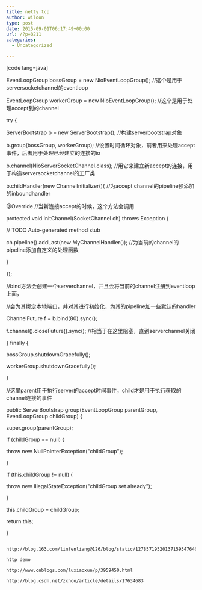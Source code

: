 ```yaml
---
title: netty tcp
author: wiloon
type: post
date: 2015-09-01T06:17:49+00:00
url: /?p=8211
categories:
  - Uncategorized

---
```

[code lang=java]
  
EventLoopGroup bossGroup = new NioEventLoopGroup(); //这个是用于serversocketchannel的eventloop
          
EventLoopGroup workerGroup = new NioEventLoopGroup(); //这个是用于处理accept到的channel
          
try {
              
ServerBootstrap b = new ServerBootstrap(); //构建serverbootstrap对象
              
b.group(bossGroup, workerGroup); //设置时间循环对象，前者用来处理accept事件，后者用于处理已经建立的连接的io
              
b.channel(NioServerSocketChannel.class); //用它来建立新accept的连接，用于构造serversocketchannel的工厂类
              
b.childHandler(new ChannelInitializer<SocketChannel>(){ //为accept channel的pipeline预添加的inboundhandler
                  
@Override //当新连接accept的时候，这个方法会调用
                  
protected void initChannel(SocketChannel ch) throws Exception {
                      
// TODO Auto-generated method stub
                      
ch.pipeline().addLast(new MyChannelHandler()); //为当前的channel的pipeline添加自定义的处理函数
                  
} 

});
              
//bind方法会创建一个serverchannel，并且会将当前的channel注册到eventloop上面，
              
//会为其绑定本地端口，并对其进行初始化，为其的pipeline加一些默认的handler
              
ChannelFuture f = b.bind(80).sync();
              
f.channel().closeFuture().sync(); //相当于在这里阻塞，直到serverchannel关闭
          
} finally {
              
bossGroup.shutdownGracefully();
              
workerGroup.shutdownGracefully();
          
} 

//这里parent用于执行server的accept时间事件，child才是用于执行获取的channel连接的事件
  
public ServerBootstrap group(EventLoopGroup parentGroup, EventLoopGroup childGroup) {
      
super.group(parentGroup);
      
if (childGroup == null) {
          
throw new NullPointerException("childGroup");
      
}
      
if (this.childGroup != null) {
          
throw new IllegalStateException("childGroup set already");
      
}
      
this.childGroup = childGroup;
      
return this;
  
} 

```

http://blog.163.com/linfenliang@126/blog/static/12785719520137159347646/

http demo

http://www.cnblogs.com/luxiaoxun/p/3959450.html
  
http://blog.csdn.net/zxhoo/article/details/17634683